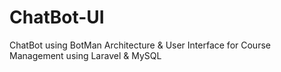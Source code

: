 # ChatBot-UI
ChatBot using BotMan Architecture &amp; User Interface for Course Management using Laravel &amp; MySQL
